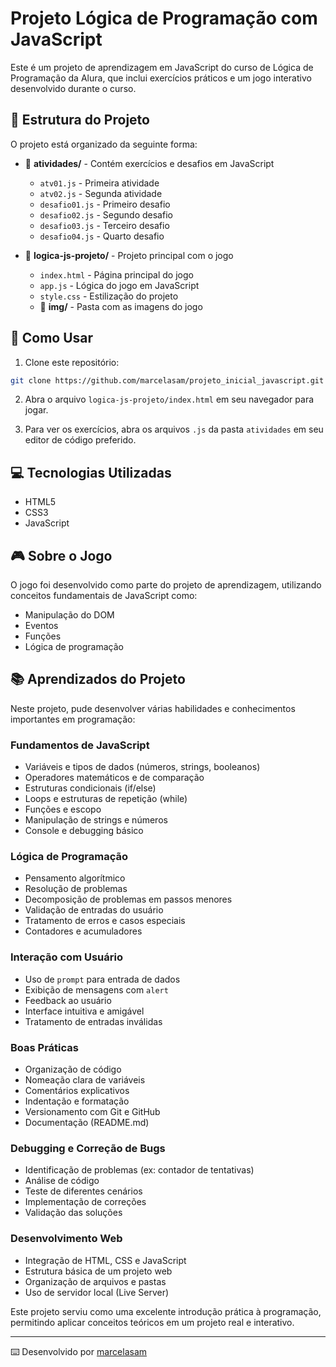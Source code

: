 # Projeto Lógica de Programação com JavaScript

Este é um projeto de aprendizagem em JavaScript do curso de Lógica de Programação da Alura, que inclui exercícios práticos e um jogo interativo desenvolvido durante o curso.

## 📁 Estrutura do Projeto

O projeto está organizado da seguinte forma:

- 📂 **atividades/** - Contém exercícios e desafios em JavaScript
  - `atv01.js` - Primeira atividade
  - `atv02.js` - Segunda atividade
  - `desafio01.js` - Primeiro desafio
  - `desafio02.js` - Segundo desafio
  - `desafio03.js` - Terceiro desafio
  - `desafio04.js` - Quarto desafio

- 📂 **logica-js-projeto/** - Projeto principal com o jogo
  - `index.html` - Página principal do jogo
  - `app.js` - Lógica do jogo em JavaScript
  - `style.css` - Estilização do projeto
  - 📂 **img/** - Pasta com as imagens do jogo

## 🚀 Como Usar

1. Clone este repositório:
```bash
git clone https://github.com/marcelasam/projeto_inicial_javascript.git
```

2. Abra o arquivo `logica-js-projeto/index.html` em seu navegador para jogar.

3. Para ver os exercícios, abra os arquivos `.js` da pasta `atividades` em seu editor de código preferido.

## 💻 Tecnologias Utilizadas

- HTML5
- CSS3
- JavaScript

## 🎮 Sobre o Jogo

O jogo foi desenvolvido como parte do projeto de aprendizagem, utilizando conceitos fundamentais de JavaScript como:
- Manipulação do DOM
- Eventos
- Funções
- Lógica de programação

## 📚 Aprendizados do Projeto

Neste projeto, pude desenvolver várias habilidades e conhecimentos importantes em programação:

### Fundamentos de JavaScript

- Variáveis e tipos de dados (números, strings, booleanos)
- Operadores matemáticos e de comparação
- Estruturas condicionais (if/else)
- Loops e estruturas de repetição (while)
- Funções e escopo
- Manipulação de strings e números
- Console e debugging básico

### Lógica de Programação

- Pensamento algorítmico
- Resolução de problemas
- Decomposição de problemas em passos menores
- Validação de entradas do usuário
- Tratamento de erros e casos especiais
- Contadores e acumuladores

### Interação com Usuário

- Uso de `prompt` para entrada de dados
- Exibição de mensagens com `alert`
- Feedback ao usuário
- Interface intuitiva e amigável
- Tratamento de entradas inválidas

### Boas Práticas

- Organização de código
- Nomeação clara de variáveis
- Comentários explicativos
- Indentação e formatação
- Versionamento com Git e GitHub
- Documentação (README.md)

### Debugging e Correção de Bugs

- Identificação de problemas (ex: contador de tentativas)
- Análise de código
- Teste de diferentes cenários
- Implementação de correções
- Validação das soluções

### Desenvolvimento Web

- Integração de HTML, CSS e JavaScript
- Estrutura básica de um projeto web
- Organização de arquivos e pastas
- Uso de servidor local (Live Server)

Este projeto serviu como uma excelente introdução prática à programação, permitindo aplicar conceitos teóricos em um projeto real e interativo.

---

⌨️ Desenvolvido por [marcelasam](https://github.com/marcelasam)
